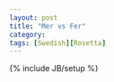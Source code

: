 ```yaml
---
layout: post
title: "Mer vs Fer"
category: 
tags: [Swedish][Rosetta]
---
```

{% include JB/setup %}
